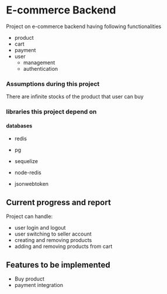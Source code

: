 # E-commerce Backend

Project on e-commerce backend having following functionalities

- product
- cart
- payment
- user
  - management
  - authentication

### Assumptions during this project

There are infinite stocks of the product that user can buy

### libraries this project depend on

#### databases

- redis
- pg

- sequelize
- node-redis
- jsonwebtoken

## Current progress and report

Project can handle:

- user login and logout
- user switching to seller account
- creating and removing products
- adding and removing products from cart

## Features to be implemented

- Buy product
- payment integration
